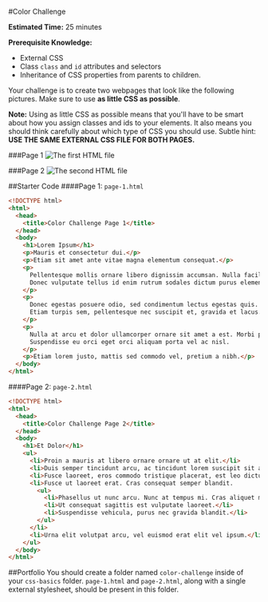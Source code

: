 #Color Challenge

**Estimated Time:** 25 minutes

**Prerequisite Knowledge:**

* External CSS
* Class `class` and `id` attributes and selectors
* Inheritance of CSS properties from parents to children.

Your challenge is to create two webpages that look like the following pictures. Make sure to use **as little CSS as possible**.

**Note:** Using as little CSS as possible means that you'll have to be smart about how you assign classes and ids to your elements. It also means you should think carefully about which type of CSS you should use. Subtle hint: **USE THE SAME EXTERNAL CSS FILE FOR BOTH PAGES.**

###Page 1
![The first HTML file](http://christensenacademy.org/modules/css-basics/challenges/color-challenge-page-1.png)

###Page 2
![The second HTML file](http://christensenacademy.org/modules/css-basics/challenges/color-challenge-page-2.png)

##Starter Code
####Page 1: `page-1.html`
```html
<!DOCTYPE html>
<html>
  <head>
    <title>Color Challenge Page 1</title>
  </head>
  <body>
    <h1>Lorem Ipsum</h1>
    <p>Mauris et consectetur dui.</p>
    <p>Etiam sit amet ante vitae magna elementum consequat.</p>
    <p>
      Pellentesque mollis ornare libero dignissim accumsan. Nulla facilisi.
      Donec vulputate tellus id enim rutrum sodales dictum purus elementum.
    </p>
    <p>
      Donec egestas posuere odio, sed condimentum lectus egestas quis.
      Etiam turpis sem, pellentesque nec suscipit et, gravida et lacus.
    </p>
    <p>
      Nulla at arcu et dolor ullamcorper ornare sit amet a est. Morbi porta porta condimentum.
      Suspendisse eu orci eget orci aliquam porta vel ac nisl.
    </p>
    <p>Etiam lorem justo, mattis sed commodo vel, pretium a nibh.</p>
  </body>
</html>
```
####Page 2: `page-2.html`
```html
<!DOCTYPE html>
<html>
  <head>
    <title>Color Challenge Page 2</title>
  </head>
  <body>
    <h1>Et Dolor</h1>
    <ul>
      <li>Proin a mauris at libero ornare ornare ut at elit.</li>
      <li>Duis semper tincidunt arcu, ac tincidunt lorem suscipit sit amet.</li>
      <li>Fusce laoreet, eros commodo tristique placerat, est leo dictum massa, ut rhoncus orci quam eu nunc.</li>
      <li>Fusce ut laoreet erat. Cras consequat semper blandit.
        <ul>
          <li>Phasellus ut nunc arcu. Nunc at tempus mi. Cras aliquet malesuada molestie.</li>
          <li>Ut consequat sagittis est vulputate laoreet.</li>
          <li>Suspendisse vehicula, purus nec gravida blandit.</li>
        </ul>
      </li>
      <li>Urna elit volutpat arcu, vel euismod erat elit vel ipsum.</li>
    </ul> 
  </body>
</html>
```

##Portfolio
You should create a folder named `color-challenge` inside of your `css-basics` folder. `page-1.html` and `page-2.html`, along with a single external stylesheet, should be present in this folder.
